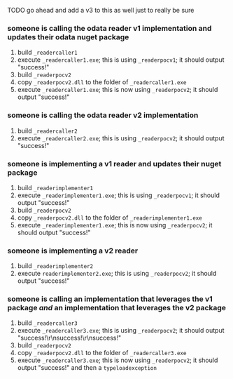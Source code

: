 

TODO go ahead and add a v3 to this as well just to really be sure




### someone is calling the odata reader v1 implementation and updates their odata nuget package

1. build `_readercaller1`
2. execute `_readercaller1.exe`; this is using `_readerpocv1`; it should output "success!"
3. build `_readerpocv2`
4. copy `_readerpocv2.dll` to the folder of `_readercaller1.exe`
5. execute `_readercaller1.exe`; this is now using `_readerpocv2`; it should output "success!"

### someone is calling the odata reader v2 implementation

1. build `_readercaller2`
2. execute `_readercaller2.exe`; this is using `_readerpocv2`; it should output "success!"

### someone is implementing a v1 reader and updates their nuget package

1. build `_readerimplementer1`
2. execute `_readerimplementer1.exe`; this is using `_readerpocv1`; it should output "success!"
3. build `_readerpocv2`
4. copy `_readerpocv2.dll` to the folder of `_readerimplementer1.exe`
5. execute `_readerimplementer1.exe`; this is now using `_readerpocv2`; it should output "success!"

### someone is implementing a v2 reader

1. build `_readerimplementer2`
2. execute `readerimplementer2.exe`; this is using `_readerpocv2`; it should output "success!"

### someone is calling an implementation that leverages the v1 package *and* an implementation that leverages the v2 package

1. build `_readercaller3`
2. execute `_readercaller3.exe`; this is using `_readerpocv2`; it should output "success!\r\nsuccess!\r\nsuccess!"
3. build `_readerpocv2`
4. copy `_readerpocv2.dll` to the folder of `_readercaller3.exe`
5. execute `_readercaller3.exe`; this is now using `_readerpocv2`; it should output "success!" and then a `typeloadexception`